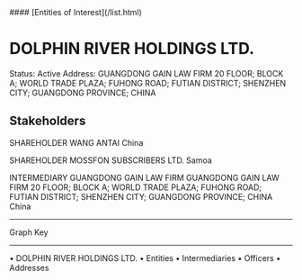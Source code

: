 <link rel="stylesheet" type="text/css" href="../../assets/style.css">
#### [Entities of Interest](/list.html)

# DOLPHIN RIVER HOLDINGS LTD.
Status: Active
Address: GUANGDONG GAIN LAW FIRM 20 FLOOR; BLOCK A; WORLD TRADE PLAZA; FUHONG ROAD; FUTIAN DISTRICT; SHENZHEN CITY; GUANGDONG PROVINCE; CHINA

## Stakeholders
SHAREHOLDER
WANG ANTAI
China


SHAREHOLDER
MOSSFON SUBSCRIBERS LTD.
Samoa


INTERMEDIARY
GUANGDONG GAIN LAW FIRM
GUANGDONG GAIN LAW FIRM 20 FLOOR; BLOCK A; WORLD TRADE PLAZA; FUHONG ROAD; FUTIAN DISTRICT; SHENZHEN CITY; GUANGDONG PROVINCE; CHINA
China




---



<div class="legend">
Graph Key
<hr>
<span class="focus">• DOLPHIN RIVER HOLDINGS LTD.</span>
<span class="entity">• Entities</span>
<span class="intermediary">• Intermediaries</span>
<span class="officer">• Officers</span>
<span class="address">• Addresses</span>
</div>


<img src="http://eoi-graphs.s3-website-eu-west-1.amazonaws.com/DOLPHIN_RIVER_HOLDINGS_LTD..png" alt="">

